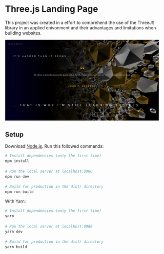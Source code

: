 # Three.js Landing Page

This project was created in a effort to comprehend the use of the ThreeJS library in an applied enivonment and their advantages and limitations when building websites.

![image](https://raw.githubusercontent.com/64lines/threejs-pet-project/master/media/screenshot.png)

## Setup
Download [Node.js](https://nodejs.org/en/download/).
Run this followed commands:

``` bash
# Install dependencies (only the first time)
npm install

# Run the local server at localhost:8080
npm run dev

# Build for production in the dist/ directory
npm run build
```

With Yarn:

``` bash
# Install dependencies (only the first time)
yarn

# Run the local server at localhost:8080
yarn dev

# Build for production in the dist/ directory
yarn build
```
